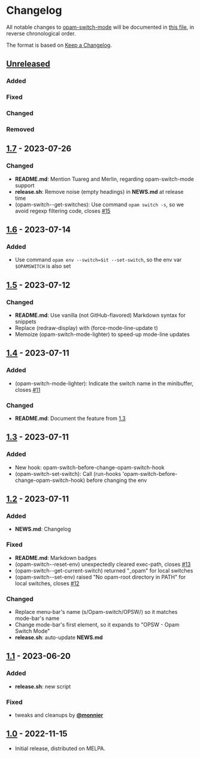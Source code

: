 # Changelog

All notable changes to [opam-switch-mode](https://github.com/ProofGeneral/opam-switch-mode)
will be documented in [this file](https://github.com/ProofGeneral/opam-switch-mode/blob/master/NEWS.md),
in reverse chronological order.

The format is based on [Keep a Changelog](https://keepachangelog.com/en/1.1.0/).

## [Unreleased]

### Added

### Fixed

### Changed

### Removed

## [1.7] - 2023-07-26

### Changed

- **README.md**: Mention Tuareg and Merlin, regarding opam-switch-mode support
- **release.sh**: Remove noise (empty headings) in **NEWS.md** at release time
- (opam-switch--get-switches): Use command `opam switch -s`, so we avoid regexp filtering code, closes [#15](https://github.com/ProofGeneral/opam-switch-mode/issues/15)

## [1.6] - 2023-07-14

### Added

- Use command `opam env --switch=$it --set-switch`, so the env var `$OPAMSWITCH` is also set

## [1.5] - 2023-07-12

### Changed

- **README.md**: Use vanilla (not GitHub-flavored) Markdown syntax for snippets
- Replace (redraw-display) with (force-mode-line-update t)
- Memoize (opam-switch-mode-lighter) to speed-up mode-line updates

## [1.4] - 2023-07-11

### Added

- (opam-switch-mode-lighter): Indicate the switch name in the minibuffer, closes [#11](https://github.com/ProofGeneral/opam-switch-mode/issues/11)

### Changed

- **README.md**: Document the feature from [1.3]

## [1.3] - 2023-07-11

### Added

- New hook: opam-switch-before-change-opam-switch-hook
- (opam-switch-set-switch): Call (run-hooks 'opam-switch-before-change-opam-switch-hook) before changing the env

## [1.2] - 2023-07-11

### Added

- **NEWS.md**: Changelog

### Fixed

- **README.md**: Markdown badges
- (opam-switch--reset-env) unexpectedly cleared exec-path, closes [#13](https://github.com/ProofGeneral/opam-switch-mode/issues/13)
- (opam-switch--get-current-switch) returned "_opam" for local switches
- (opam-switch--set-env) raised "No opam-root directory in PATH" for local switches, closes [#12](https://github.com/ProofGeneral/opam-switch-mode/issues/12)

### Changed

- Replace menu-bar's name (s/Opam-switch/OPSW/) so it matches mode-bar's name
- Change mode-bar's first element, so it expands to "OPSW - Opam Switch Mode"
- **release.sh**: auto-update **NEWS.md**

## [1.1] - 2023-06-20

### Added

- **release.sh**: new script

### Fixed

- tweaks and cleanups by [**@monnier**](https://github.com/monnier)

## [1.0] - 2022-11-15

- Initial release, distributed on MELPA.

<!-- bottom -->
[Unreleased]: https://github.com/ProofGeneral/opam-switch-mode/compare/1.7...HEAD
[1.7]: https://github.com/ProofGeneral/opam-switch-mode/compare/1.6...1.7
[1.6]: https://github.com/ProofGeneral/opam-switch-mode/compare/1.5...1.6
[1.5]: https://github.com/ProofGeneral/opam-switch-mode/compare/1.4...1.5
[1.4]: https://github.com/ProofGeneral/opam-switch-mode/compare/1.3...1.4
[1.3]: https://github.com/ProofGeneral/opam-switch-mode/compare/1.2...1.3
[1.2]: https://github.com/ProofGeneral/opam-switch-mode/compare/1.1...1.2
[1.1]: https://github.com/ProofGeneral/opam-switch-mode/compare/1.0...1.1
[1.0]: https://github.com/ProofGeneral/opam-switch-mode/releases/tag/1.0
